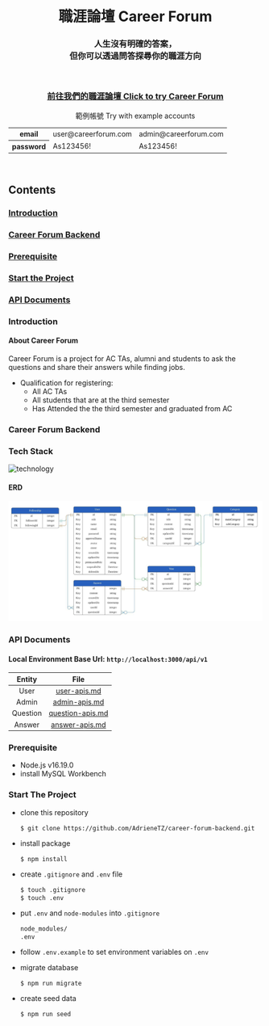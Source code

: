<div align="center">
<h1><b>職涯論壇 Career Forum</b></h1>
<h3>人生沒有明確的答案，<br/>
但你可以透過問答探尋你的職涯方向</h3>
<br/>
<h3><a href="https://careerforum-group.vercel.app/" target="_blank">前往我們的職涯論壇 Click to try Career Forum</a></h3>
<table>
<label>範例帳號 Try with example accounts</label><br/>
  <tr>
    <th>email</th>
    <td>user@careerforum.com</td>
    <td>admin@careerforum.com</td>
  </tr>
  <tr>
    <th>password</th>
    <td>As123456!</td>
    <td>As123456!</td>
  </tr>
</table>
<br/>
</div>

## Contents
### [Introduction](#introduction)
### [Career Forum Backend](#career-forum-backend)
### [Prerequisite](#prerequisite)
### [Start the Project](#start-the-project)
### [API Documents](#api-documents)

### Introduction
#### About Career Forum
Career Forum is a project for AC TAs, alumni and students to ask the questions and share their answers while finding jobs.

- Qualification for registering:
  - All AC TAs
  - All students that are at the third semester
  - Has Attended the the third semester and graduated from AC


### Career Forum Backend
  ### Tech Stack
<img src="https://skills.thijs.gg/icons?i=javascript,mysql,prisma,aws,jest&theme=dark" alt="technology" width="300"/>

  #### ERD
  ![ERD](images/career-forum-ERD.jpeg)


### API Documents
  #### Local Environment Base Url: `http://localhost:3000/api/v1`
| Entity | File |
| :------: | :----: |
| User | [user-apis.md](APIs/user-apis.md) |
| Admin | [admin-apis.md](APIs/admin-apis.md) |
| Question | [question-apis.md](APIs/question-apis.md) |
| Answer | [answer-apis.md](APIs/answer-api.md) |


### Prerequisite
- Node.js v16.19.0
- install MySQL Workbench

### Start The Project
- clone this repository
  ```
  $ git clone https://github.com/AdrieneTZ/career-forum-backend.git
  ```

- install package
  ```
  $ npm install
  ```

- create `.gitignore` and `.env` file
  ```
  $ touch .gitignore
  $ touch .env
  ```

- put `.env` and `node-modules` into `.gitignore`
  ```
  node_modules/
  .env
  ```

- follow `.env.example` to set environment variables on `.env`

- migrate database
  ```
  $ npm run migrate
  ```

- create seed data
  ```
  $ npm run seed
  ```


